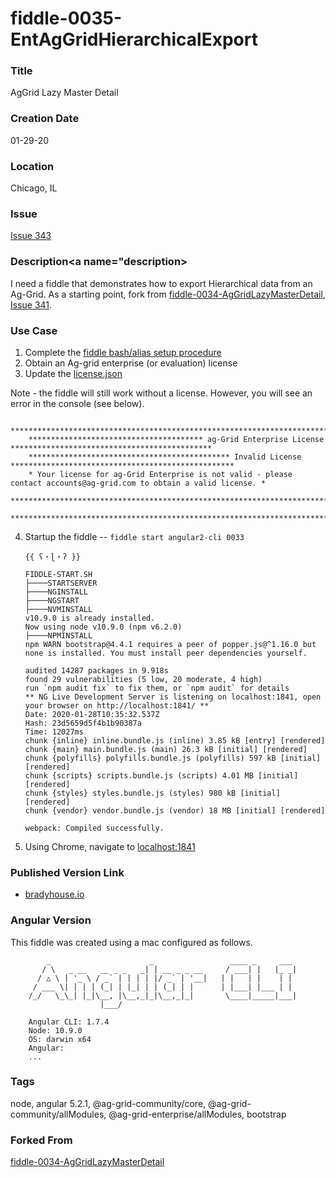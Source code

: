 fiddle-0035-EntAgGridHierarchicalExport
======


### Title<a name="title"></a>

AgGrid Lazy Master Detail


### Creation Date<a name="createDate"></a>

01-29-20


### Location<a name="location"></a>

Chicago, IL


### Issue<a name="issue"></a>

[Issue 343](https://github.com/bradyhouse/house/issues/343)


### Description<a name="description></a>

I need a fiddle that demonstrates how to export Hierarchical data from an Ag-Grid. As a starting point, fork from 
[fiddle-0034-AgGridLazyMasterDetail](../fiddle-0034-AgGridLazyMasterDetail), [Issue 341](https://github.com/bradyhouse/house/issues/341).


### Use Case<a name="use-case"></a>

1.  Complete the [fiddle bash/alias setup procedure](https://github.com/bradyhouse/house/wiki/Setup-(Mac-OS))
2.  Obtain an Ag-grid enterprise (or evaluation) license
3.  Update the [license.json](license.json)


Note - the fiddle will still work without a license.  However, you will see an error in the console (see below).

        ****************************************************************************************************************
        *************************************** ag-Grid Enterprise License *********************************************
        ********************************************* Invalid License **************************************************
        * Your license for ag-Grid Enterprise is not valid - please contact accounts@ag-grid.com to obtain a valid license. *
        ****************************************************************************************************************
        ****************************************************************************************************************

4.  Startup the fiddle -- `fiddle start angular2-cli 0033` 

        {{ ʕ・ɭ・ʔ }}

        FIDDLE-START.SH
        ├────STARTSERVER
        ├────NGINSTALL
        ├────NGSTART
        ├────NVMINSTALL
        v10.9.0 is already installed.
        Now using node v10.9.0 (npm v6.2.0)
        ├────NPMINSTALL
        npm WARN bootstrap@4.4.1 requires a peer of popper.js@^1.16.0 but none is installed. You must install peer dependencies yourself.

        audited 14287 packages in 9.918s
        found 29 vulnerabilities (5 low, 20 moderate, 4 high)
        run `npm audit fix` to fix them, or `npm audit` for details
        ** NG Live Development Server is listening on localhost:1841, open your browser on http://localhost:1841/ **
        Date: 2020-01-28T10:35:32.537Z
        Hash: 23d5659d5f4b1b90387a
        Time: 12027ms
        chunk {inline} inline.bundle.js (inline) 3.85 kB [entry] [rendered]
        chunk {main} main.bundle.js (main) 26.3 kB [initial] [rendered]
        chunk {polyfills} polyfills.bundle.js (polyfills) 597 kB [initial] [rendered]
        chunk {scripts} scripts.bundle.js (scripts) 4.01 MB [initial] [rendered]
        chunk {styles} styles.bundle.js (styles) 980 kB [initial] [rendered]
        chunk {vendor} vendor.bundle.js (vendor) 18 MB [initial] [rendered]

        webpack: Compiled successfully.
                
5.  Using Chrome, navigate to [localhost:1841](http://localhost:1841)


### Published Version Link<a name="published-version-link"></a>

* [bradyhouse.io](http://bradyhouse.github.io/angular2-cli/fiddle-0035-EntAgGridHierarchicalExport/index.html)


### Angular Version<a name="angular-version">

This fiddle was created using a mac configured as follows.

            _                      _                 ____ _     ___
           / \   _ __   __ _ _   _| | __ _ _ __     / ___| |   |_ _|
          / △ \ | '_ \ / _` | | | | |/ _` | '__|   | |   | |    | |
         / ___ \| | | | (_| | |_| | | (_| | |      | |___| |___ | |
        /_/   \_\_| |_|\__, |\__,_|_|\__,_|_|       \____|_____|___|
                        |___/

        Angular CLI: 1.7.4
        Node: 10.9.0
        OS: darwin x64
        Angular:
        ...

### Tags<a name="tags"></a>

node, angular 5.2.1, @ag-grid-community/core, @ag-grid-community/allModules, @ag-grid-enterprise/allModules, bootstrap


### Forked From

[fiddle-0034-AgGridLazyMasterDetail](../fiddle-0034-AgGridLazyMasterDetail)
